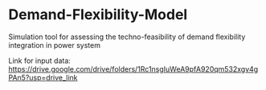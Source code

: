 # Demand-Flexibility-Model
Simulation tool for assessing the techno-feasibility of demand flexibility integration in power system

Link for input data: https://drive.google.com/drive/folders/1Rc1nsgIuWeA9pfA920qm532xgv4gPAn5?usp=drive_link
